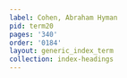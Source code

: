 ```yaml
---
label: Cohen, Abraham Hyman
pid: term20
pages: '340'
order: '0184'
layout: generic_index_term
collection: index-headings
---
```

